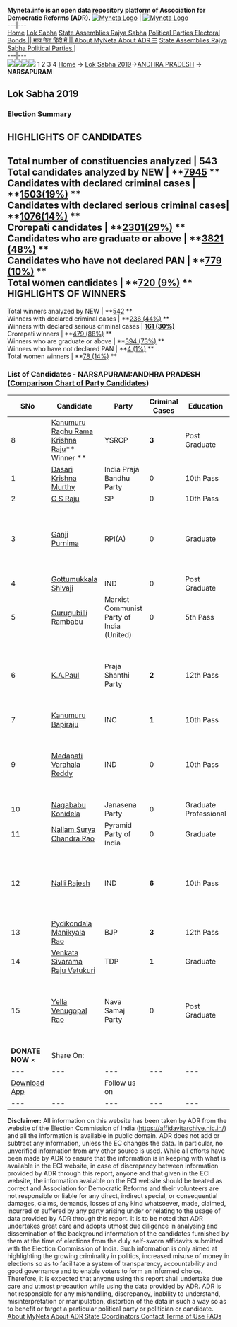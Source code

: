 **Myneta.info is an open data repository platform of Association for Democratic Reforms (ADR).**
[![Myneta Logo](https://www.myneta.info/lib/img/myneta-logo.png)](https://www.myneta.info/) | [![Myneta Logo](https://www.myneta.info/lib/img/adr-logo.png)](https://adrindia.org)  
---|---  
[Home](https://www.myneta.info/) [Lok Sabha](https://www.myneta.info/#ls "Lok Sabha") [ State Assemblies ](https://www.myneta.info/#sa "State Assemblies") [Rajya Sabha](https://www.myneta.info/#rs "Rajya Sabha") [Political Parties ](https://www.myneta.info/party "Political Parties") [ Electoral Bonds ](https://www.myneta.info/electoral_bonds "Electoral Bonds") [ || माय नेता हिंदी में || ](https://translate.google.co.in/translate?prev=hp&hl=en&js=y&u=www.myneta.info&sl=en&tl=hi&history_state0=) [ About MyNeta ](https://adrindia.org/content/about-myneta) [ About ADR ](https://adrindia.org/about-adr/who-we-are) [☰](javascript:void\(0\))
[ State Assemblies ](https://www.myneta.info/#sa "State Assemblies") [ Rajya Sabha ](https://www.myneta.info/#rs "Rajya Sabha") [ Political Parties ](https://www.myneta.info/party "Political Parties")
|   
---|---  
![](https://www.myneta.info/lib/img/banner/banner-1.png)![](https://www.myneta.info/lib/img/banner/banner-2.png)![](https://www.myneta.info/lib/img/banner/banner-3.png)![](https://www.myneta.info/lib/img/banner/banner-4.png)
1  2  3  4 
[Home](https://www.myneta.info/) → [Lok Sabha 2019](https://www.myneta.info/LokSabha2019/)→[ANDHRA PRADESH](https://www.myneta.info/LokSabha2019/index.php?action=show_constituencies&state_id=34) → **NARSAPURAM**
### 
## Lok Sabha 2019
###  Election Summary 
HIGHLIGHTS OF CANDIDATES  
---  
Total number of constituencies analyzed |  543   
Total candidates analyzed by NEW | **[7945](https://www.myneta.info/LokSabha2019/index.php?action=summary&subAction=candidates_analyzed&sort=candidate#summary) **  
Candidates with declared criminal cases | **[1503(19%)](https://www.myneta.info/LokSabha2019/index.php?action=summary&subAction=crime&sort=candidate#summary) **  
Candidates with declared serious criminal cases| **[1076(14%)](https://www.myneta.info/LokSabha2019/index.php?action=summary&subAction=serious_crime&sort=candidate#summary) **  
Crorepati candidates | **[2301(29%)](https://www.myneta.info/LokSabha2019/index.php?action=summary&subAction=crorepati&sort=candidate#summary) **  
Candidates who are graduate or above | **[3821 (48%)](https://www.myneta.info/LokSabha2019/index.php?action=summary&subAction=education&sort=candidate#summary) **  
Candidates who have not declared PAN | **[779 (10%)](https://www.myneta.info/LokSabha2019/index.php?action=summary&subAction=without_pan&sort=candidate#summary) **  
Total women candidates | **[720 (9%)](https://www.myneta.info/LokSabha2019/index.php?action=summary&subAction=women_candidate&sort=candidate#summary) **  
HIGHLIGHTS OF WINNERS  
---  
Total winners analyzed by NEW | **[542](https://www.myneta.info/LokSabha2019/index.php?action=summary&subAction=winner_analyzed&sort=candidate#summary) **  
Winners with declared criminal cases | **[236 (44%)](https://www.myneta.info/LokSabha2019/index.php?action=summary&subAction=winner_crime&sort=candidate#summary) **  
Winners with declared serious criminal cases | **[161 (30%)](https://www.myneta.info/LokSabha2019/index.php?action=summary&subAction=winner_serious_crime&sort=candidate#summary)**  
Crorepati winners | **[479 (88%)](https://www.myneta.info/LokSabha2019/index.php?action=summary&subAction=winner_crorepati&sort=candidate#summary) **  
Winners who are graduate or above | **[394 (73%)](https://www.myneta.info/LokSabha2019/index.php?action=summary&subAction=winner_education&sort=candidate#summary) **  
Winners who have not declared PAN | **[4 (1%)](https://www.myneta.info/LokSabha2019/index.php?action=summary&subAction=winner_without_pan&sort=candidate#summary) **  
Total women winners | **[78 (14%)](https://www.myneta.info/LokSabha2019/index.php?action=summary&subAction=winner_women&sort=candidate#summary) **  
### List of Candidates - NARSAPURAM:ANDHRA PRADESH ([Comparison Chart of Party Candidates](https://www.myneta.info/LokSabha2019/comparisonchart.php?constituency_id=440))
SNo | Candidate| Party| Criminal Cases| Education| Age| Total Assets| Liabilities  
---|---|---|---|---|---|---|---  
8  | [Kanumuru Raghu Rama Krishna Raju](https://www.myneta.info/LokSabha2019/candidate.php?candidate_id=4681)** Winner ** | YSRCP | **3** | Post Graduate| 57 | Rs 3,25,94,05,378 ~ 325 Crore+ | Rs 1,01,44,67,354 ~ 101 Crore+  
1  | [Dasari Krishna Murthy](https://www.myneta.info/LokSabha2019/candidate.php?candidate_id=6235) | India Praja Bandhu Party | 0 | 10th Pass| 32 | Rs 7,03,000 ~ 7 Lacs+ | Rs 1,53,000 ~ 1 Lacs+  
2  | [G S Raju](https://www.myneta.info/LokSabha2019/candidate.php?candidate_id=6237) | SP | 0 | 10th Pass| 51 | Rs 17,00,000 ~ 17 Lacs+ | Rs 0 ~   
3  | [Ganji Purnima](https://www.myneta.info/LokSabha2019/candidate.php?candidate_id=6240) | RPI(A) | 0 | Graduate| 35 | ![](https://myneta.info/image_v2.php?myneta_folder=LokSabha2019&candidate_id=6240&col=ta) | ![](https://myneta.info/image_v2.php?myneta_folder=LokSabha2019&candidate_id=6240&col=lia)  
4  | [Gottumukkala Shivaji](https://www.myneta.info/LokSabha2019/candidate.php?candidate_id=6230) | IND | 0 | Post Graduate| 48 | Rs 80,84,000 ~ 80 Lacs+ | Rs 0 ~   
5  | [Gurugubilli Rambabu](https://www.myneta.info/LokSabha2019/candidate.php?candidate_id=6234) | Marxist Communist Party of India (United) | 0 | 5th Pass| 52 | Rs 30,000 ~ 30 Thou+ | Rs 0 ~   
6  | [K.A.Paul](https://www.myneta.info/LokSabha2019/candidate.php?candidate_id=6239) | Praja Shanthi Party | **2** | 12th Pass| 55 | ![](https://myneta.info/image_v2.php?myneta_folder=LokSabha2019&candidate_id=6239&col=ta) | ![](https://myneta.info/image_v2.php?myneta_folder=LokSabha2019&candidate_id=6239&col=lia)  
7  | [Kanumuru Bapiraju](https://www.myneta.info/LokSabha2019/candidate.php?candidate_id=6236) | INC | **1** | 10th Pass| 71 | Rs 14,33,19,558 ~ 14 Crore+ | Rs 0 ~   
9  | [Medapati Varahala Reddy](https://www.myneta.info/LokSabha2019/candidate.php?candidate_id=6229) | IND | 0 | 10th Pass| 44 | ![](https://myneta.info/image_v2.php?myneta_folder=LokSabha2019&candidate_id=6229&col=ta) | ![](https://myneta.info/image_v2.php?myneta_folder=LokSabha2019&candidate_id=6229&col=lia)  
10  | [Nagababu Konidela](https://www.myneta.info/LokSabha2019/candidate.php?candidate_id=5035) | Janasena Party | 0 | Graduate Professional| 58 | Rs 36,78,20,773 ~ 36 Crore+ | Rs 2,16,78,798 ~ 2 Crore+  
11  | [Nallam Surya Chandra Rao](https://www.myneta.info/LokSabha2019/candidate.php?candidate_id=6231) | Pyramid Party of India | 0 | Graduate| 59 | Rs 2,09,35,000 ~ 2 Crore+ | Rs 8,98,000 ~ 8 Lacs+  
12  | [Nalli Rajesh](https://www.myneta.info/LokSabha2019/candidate.php?candidate_id=6233) | IND | **6** | 10th Pass| 36 | ![](https://myneta.info/image_v2.php?myneta_folder=LokSabha2019&candidate_id=6233&col=ta) | ![](https://myneta.info/image_v2.php?myneta_folder=LokSabha2019&candidate_id=6233&col=lia)  
13  | [Pydikondala Manikyala Rao](https://www.myneta.info/LokSabha2019/candidate.php?candidate_id=5033) | BJP | **3** | 12th Pass| 58 | Rs 2,23,92,505 ~ 2 Crore+ | Rs 12,42,976 ~ 12 Lacs+  
14  | [Venkata Sivarama Raju Vetukuri](https://www.myneta.info/LokSabha2019/candidate.php?candidate_id=5034) | TDP | **1** | Graduate| 48 | Rs 6,09,40,339 ~ 6 Crore+ | Rs 0 ~   
15  | [Yella Venugopal Rao](https://www.myneta.info/LokSabha2019/candidate.php?candidate_id=4789) | Nava Samaj Party | 0 | Post Graduate| 63 | ![](https://myneta.info/image_v2.php?myneta_folder=LokSabha2019&candidate_id=4789&col=ta) | ![](https://myneta.info/image_v2.php?myneta_folder=LokSabha2019&candidate_id=4789&col=lia)  
|  **DONATE NOW** × |  Share On:  | [](https://api.whatsapp.com/send?text=https%3A%2F%2Fmyneta.info%2Fpunjab2022%2Findex.php%3Faction%3Dshow_constituencies%26state_id%3D19) | [](https://www.facebook.com/sharer/sharer.php?u=https%3A%2F%2Fmyneta.info%2Fpunjab2022%2Findex.php%3Faction%3Dshow_constituencies%26state_id%3D19) | [](https://twitter.com/share?url=https%3A%2F%2Fmyneta.info%2Fpunjab2022%2Findex.php%3Faction%3Dshow_constituencies%26state_id%3D19)  
---|---|---|---|---  
| [ Download App ](https://play.google.com/store/apps/details?id=com.webrosoft.myneta1&pcampaignid=pcampaignidMKT-Other-global-all-co-prtnr-py-PartBadge-Mar2515-1) | [](https://play.google.com/store/apps/details?id=com.webrosoft.myneta1&pcampaignid=pcampaignidMKT-Other-global-all-co-prtnr-py-PartBadge-Mar2515-1) |  Follow us on  | [](https://www.facebook.com/adrindia.org/) | [](https://twitter.com/adrspeaks) | [](https://groups.google.com/g/national-election-watch?hl=en&pli=1) | [](https://www.instagram.com/adrspeaks/) | [](https://www.youtube.com/user/adrspeaks) | [](https://sharechat.com/profile/adrspeaks)  
---|---|---|---|---|---|---|---|---  
**Disclaimer:** All information on this website has been taken by ADR from the website of the Election Commission of India (https://affidavitarchive.nic.in/) and all the information is available in public domain. ADR does not add or subtract any information, unless the EC changes the data. In particular, no unverified information from any other source is used. While all efforts have been made by ADR to ensure that the information is in keeping with what is available in the ECI website, in case of discrepancy between information provided by ADR through this report, anyone and that given in the ECI website, the information available on the ECI website should be treated as correct and Association for Democratic Reforms and their volunteers are not responsible or liable for any direct, indirect special, or consequential damages, claims, demands, losses of any kind whatsoever, made, claimed, incurred or suffered by any party arising under or relating to the usage of data provided by ADR through this report. It is to be noted that ADR undertakes great care and adopts utmost due diligence in analysing and dissemination of the background information of the candidates furnished by them at the time of elections from the duly self-sworn affidavits submitted with the Election Commission of India. Such information is only aimed at highlighting the growing criminality in politics, increased misuse of money in elections so as to facilitate a system of transparency, accountability and good governance and to enable voters to form an informed choice. Therefore, it is expected that anyone using this report shall undertake due care and utmost precaution while using the data provided by ADR. ADR is not responsible for any mishandling, discrepancy, inability to understand, misinterpretation or manipulation, distortion of the data in such a way so as to benefit or target a particular political party or politician or candidate. 
[ About MyNeta ](https://adrindia.org/content/about-myneta) [ About ADR ](https://adrindia.org/about-adr/who-we-are) [ State Coordinators ](https://adrindia.org/about-adr/state-coordinators) [ Contact ](https://adrindia.org/contact-us) [ Terms of Use ](https://adrindia.org/content/adr-terms-use) [ FAQs ](https://adrindia.org/content/faqs)
